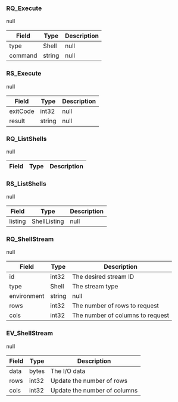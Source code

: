 
### RQ_Execute
null

| Field | Type | Description |
|-------|------|-------------|
| type | Shell | null |
| command | string | null |

### RS_Execute
null

| Field | Type | Description |
|-------|------|-------------|
| exitCode | int32 | null |
| result | string | null |

### RQ_ListShells
null

| Field | Type | Description |
|-------|------|-------------|

### RS_ListShells
null

| Field | Type | Description |
|-------|------|-------------|
| listing | ShellListing | null |

### RQ_ShellStream
null

| Field | Type | Description |
|-------|------|-------------|
| id | int32 | The desired stream ID |
| type | Shell | The stream type |
| environment | string | null |
| rows | int32 | The number of rows to request |
| cols | int32 | The number of columns to request |

### EV_ShellStream
null

| Field | Type | Description |
|-------|------|-------------|
| data | bytes | The I/O data |
| rows | int32 | Update the number of rows |
| cols | int32 | Update the number of columns |
